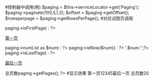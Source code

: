 #控制器中调用(例)
$paging = $this->serviceLocator->get('Paging');
$paging->paginate(100,5,1,2);
$offset = $paging->getOffset();
$rowsperpage = $paging->getRowsPerPage();
#对应试图页调用
<?php if($this->paging->isFirstPage) : ?>
<a href="#">第一页</a>
<?php endif;?>
<?php foreach($this->paging->numList as $num) : ?>
<?php if($this->paging->isNow($num)) : ?>
<?php echo $num;?>
<?php else :?>
<?php echo '<a href="#">'.$num.'</a>';?>
<?php endif; ?>
<?php endforeach;?>
<?php if($this->paging->isLastPage) : ?>
<a href="#">最后一页</a>
<?php endif;?>
总页数<?php echo $this->paging->getPages(); ?>
#显示效果
第一页12345最后一页 总页数20
